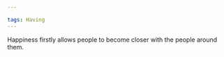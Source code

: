 ```yaml
---

tags: Having
---
```


Happiness firstly allows people to become closer with the people around them.